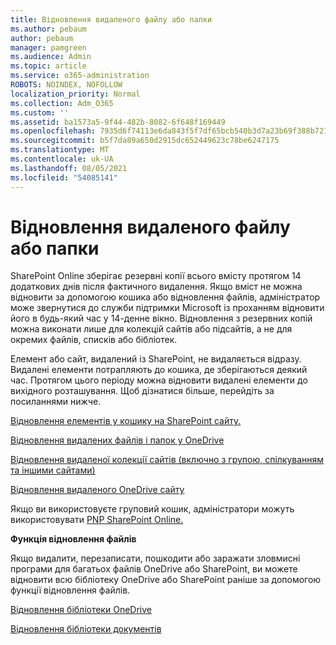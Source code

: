 ```yaml
---
title: Відновлення видаленого файлу або папки
ms.author: pebaum
author: pebaum
manager: pamgreen
ms.audience: Admin
ms.topic: article
ms.service: o365-administration
ROBOTS: NOINDEX, NOFOLLOW
localization_priority: Normal
ms.collection: Adm_O365
ms.custom: ''
ms.assetid: ba1573a5-9f44-482b-8082-6f648f169449
ms.openlocfilehash: 7935d6f74113e6da843f5f7df65bcb540b3d7a23b69f388b721fd778f4ff7a0f
ms.sourcegitcommit: b5f7da89a650d2915dc652449623c78be6247175
ms.translationtype: MT
ms.contentlocale: uk-UA
ms.lasthandoff: 08/05/2021
ms.locfileid: "54085141"
---
```

# <a name="restore-a-deleted-file-or-folder"></a>Відновлення видаленого файлу або папки

SharePoint Online зберігає резервні копії всього вмісту протягом 14 додаткових днів після фактичного видалення. Якщо вміст не можна відновити за допомогою кошика або відновлення файлів, адміністратор може звернутися до служби підтримки Microsoft із проханням відновити його в будь-який час у 14-денне вікно. Відновлення з резервних копій можна виконати лише для колекцій сайтів або підсайтів, а не для окремих файлів, списків або бібліотек.

Елемент або сайт, видалений із SharePoint, не видаляється відразу. Видалені елементи потрапляють до кошика, де зберігаються деякий час. Протягом цього періоду можна відновити видалені елементи до вихідного розташування. Щоб дізнатися більше, перейдіть за посиланнями нижче.

[Відновлення елементів у кошику на SharePoint сайту.](https://support.microsoft.com/office/restore-items-in-the-recycle-bin-that-were-deleted-from-sharepoint-or-teams-6df466b6-55f2-4898-8d6e-c0dff851a0be)

[Відновлення видалених файлів і папок у OneDrive](https://support.office.com/article/Restore-deleted-files-or-folders-in-OneDrive-949ada80-0026-4db3-a953-c99083e6a84f)

[Відновлення видаленої колекції сайтів (включно з групою, спілкуванням та іншими сайтами)](https://docs.microsoft.com/sharepoint/restore-deleted-site-collection)

[Відновлення видаленого OneDrive сайту](https://docs.microsoft.com/onedrive/restore-deleted-onedrive)

Якщо ви використовуєте груповий кошик, адміністратори можуть використовувати [PNP SharePoint Online.](https://docs.microsoft.com/powershell/sharepoint/sharepoint-pnp/sharepoint-pnp-cmdlets?view=sharepoint-ps)

**Функція відновлення файлів**

Якщо видалити, перезаписати, пошкодити або заражати зловмисні програми для багатьох файлів OneDrive або SharePoint, ви можете відновити всю бібліотеку OneDrive або SharePoint раніше за допомогою функції відновлення файлів.

[Відновлення бібліотеки OneDrive](https://support.office.com/article/restore-your-onedrive-fa231298-759d-41cf-bcd0-25ac53eb8a15)

[Відновлення бібліотеки документів](https://support.office.com/article/restore-a-document-library-317791c3-8bd0-4dfd-8254-3ca90883d39a)

